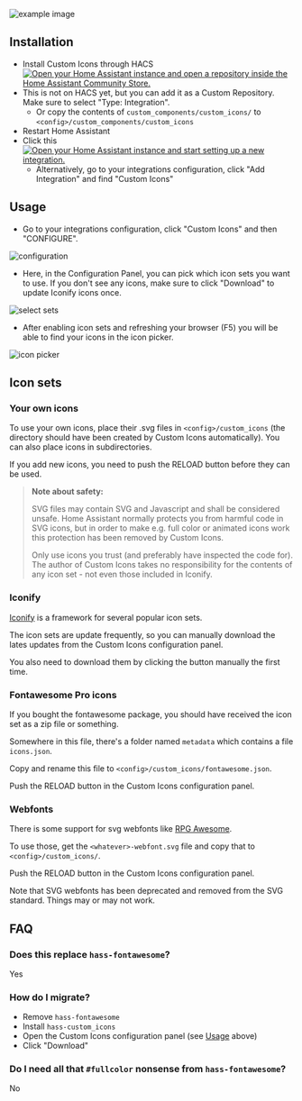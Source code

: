 ![example image](https://github.com/user-attachments/assets/de32cf37-4564-420e-b6c8-917cc97aa108)

## Installation

- Install Custom Icons through HACS [![Open your Home Assistant instance and open a repository inside the Home Assistant Community Store.](https://my.home-assistant.io/badges/hacs_repository.svg)](https://my.home-assistant.io/redirect/hacs_repository/?owner=thomasloven&repository=hass-custom_icons)
- This is not on HACS yet, but you can add it as a Custom Repository. Make sure to select "Type: Integration".
  - Or copy the contents of `custom_components/custom_icons/` to `<config>/custom_components/custom_icons`
- Restart Home Assistant
- Click this [![Open your Home Assistant instance and start setting up a new integration.](https://my.home-assistant.io/badges/config_flow_start.svg)](https://my.home-assistant.io/redirect/config_flow_start/?domain=custom_icons)
  - Alternatively, go to your integrations configuration, click "Add Integration" and find "Custom Icons"

## Usage

- Go to your integrations configuration, click "Custom Icons" and then "CONFIGURE".

![configuration](https://github.com/user-attachments/assets/3e88a032-0fb1-4975-95e6-07a809cd2239)

- Here, in the Configuration Panel, you can pick which icon sets you want to use.
  If you don't see any icons, make sure to click "Download" to update Iconify icons once.

![select sets](https://github.com/user-attachments/assets/84c3289c-ec4b-40c8-b54d-be4f2f1dd89d)

- After enabling icon sets and refreshing your browser (F5) you will be able to find your icons in the icon picker.

![icon picker](https://github.com/user-attachments/assets/fb17667e-8161-48a8-adc9-78893961dd05)

## Icon sets

### Your own icons

To use your own icons, place their .svg files in `<config>/custom_icons` (the directory should have been created by Custom Icons automatically).
You can also place icons in subdirectories.

If you add new icons, you need to push the RELOAD button before they can be used.

> **Note about safety:**
>
> SVG files may contain SVG and Javascript and shall be considered unsafe.
> Home Assistant normally protects you from harmful code in SVG icons, but in order to make e.g. full color or animated icons work this protection has been removed by Custom Icons.
>
> Only use icons you trust (and preferably have inspected the code for). The author of Custom Icons takes no responsibility for the contents of any icon set - not even those included in Iconify.

### Iconify

[Iconify](https://iconify.design/) is a framework for several popular icon sets.

The icon sets are update frequently, so you can manually download the lates updates from the Custom Icons configuration panel.

You also need to download them by clicking the button manually the first time.

### Fontawesome Pro icons

If you bought the fontawesome package, you should have received the icon set as a zip file or something.

Somewhere in this file, there's a folder named `metadata` which contains a file `icons.json`.

Copy and rename this file to `<config>/custom_icons/fontawesome.json`.

Push the RELOAD button in the Custom Icons configuration panel.

### Webfonts

There is some support for svg webfonts like [RPG Awesome](https://github.com/nagoshiashumari/Rpg-Awesome/).

To use those, get the `<whatever>-webfont.svg` file and copy that to `<config>/custom_icons/`.

Push the RELOAD button in the Custom Icons configuration panel.

Note that SVG webfonts has been deprecated and removed from the SVG standard. Things may or may not work.

## FAQ

### Does this replace `hass-fontawesome`?

Yes

### How do I migrate?

- Remove `hass-fontawesome`
- Install `hass-custom_icons`
- Open the Custom Icons configuration panel (see [Usage](#usage) above)
- Click "Download"

### Do I need all that `#fullcolor` nonsense from `hass-fontawesome`?

No

